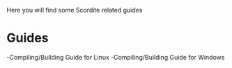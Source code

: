 Here you will find some Scordite related guides

# Guides
-Compiling/Building Guide for Linux
-Compiling/Building Guide for Windows

